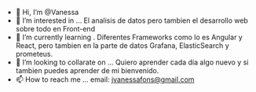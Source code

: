 - 👋 Hi, I’m @Vanessa
- 👀 I’m interested in ...
El analisis de datos pero tambien el desarrollo web sobre todo en Front-end
- 🌱 I’m currently learning .
Diferentes Frameworks como lo es Angular y React, pero tambien en la parte de datos Grafana, ElasticSearch y prometeus.
- 💞️ I’m looking to collarate on ...
Quiero aprender cada día algo nuevo y si tambien puedes aprender de mi bienvenido.
- 📫 How to reach me ...
email: jvanessafons@gmail.com

<!---
VaneFonsF/VaneFonsF is a ✨ special ✨ repository because its `README.md` (this file) appears on your GitHub profile.
You can click the Preview link to take a look at your changes.
--->

